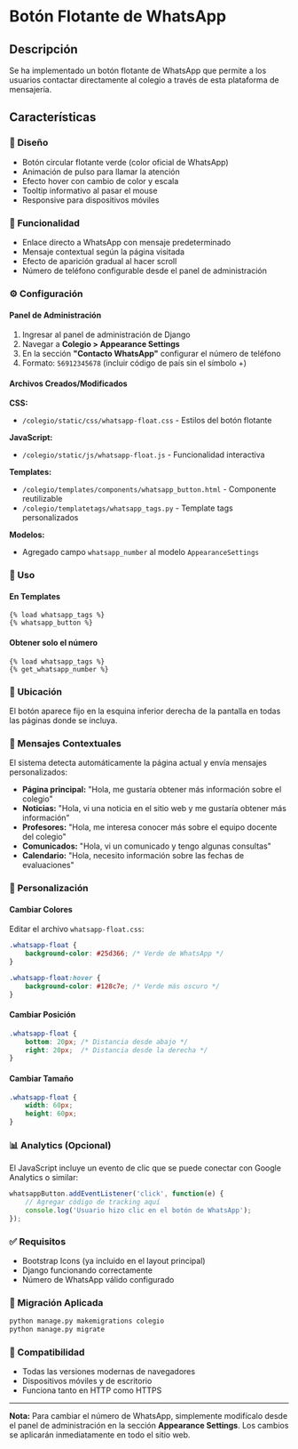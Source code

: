 # Botón Flotante de WhatsApp

## Descripción
Se ha implementado un botón flotante de WhatsApp que permite a los usuarios contactar directamente al colegio a través de esta plataforma de mensajería.

## Características

### 🎨 Diseño
- Botón circular flotante verde (color oficial de WhatsApp)
- Animación de pulso para llamar la atención
- Efecto hover con cambio de color y escala
- Tooltip informativo al pasar el mouse
- Responsive para dispositivos móviles

### 📱 Funcionalidad
- Enlace directo a WhatsApp con mensaje predeterminado
- Mensaje contextual según la página visitada
- Efecto de aparición gradual al hacer scroll
- Número de teléfono configurable desde el panel de administración

### ⚙️ Configuración

#### Panel de Administración
1. Ingresar al panel de administración de Django
2. Navegar a **Colegio > Appearance Settings**
3. En la sección **"Contacto WhatsApp"** configurar el número de teléfono
4. Formato: `56912345678` (incluir código de país sin el símbolo +)

#### Archivos Creados/Modificados

**CSS:**
- `/colegio/static/css/whatsapp-float.css` - Estilos del botón flotante

**JavaScript:**
- `/colegio/static/js/whatsapp-float.js` - Funcionalidad interactiva

**Templates:**
- `/colegio/templates/components/whatsapp_button.html` - Componente reutilizable
- `/colegio/templatetags/whatsapp_tags.py` - Template tags personalizados

**Modelos:**
- Agregado campo `whatsapp_number` al modelo `AppearanceSettings`

### 🚀 Uso

#### En Templates
```django
{% load whatsapp_tags %}
{% whatsapp_button %}
```

#### Obtener solo el número
```django
{% load whatsapp_tags %}
{% get_whatsapp_number %}
```

### 📍 Ubicación
El botón aparece fijo en la esquina inferior derecha de la pantalla en todas las páginas donde se incluya.

### 📝 Mensajes Contextuales
El sistema detecta automáticamente la página actual y envía mensajes personalizados:

- **Página principal:** "Hola, me gustaría obtener más información sobre el colegio"
- **Noticias:** "Hola, vi una noticia en el sitio web y me gustaría obtener más información"
- **Profesores:** "Hola, me interesa conocer más sobre el equipo docente del colegio"
- **Comunicados:** "Hola, vi un comunicado y tengo algunas consultas"
- **Calendario:** "Hola, necesito información sobre las fechas de evaluaciones"

### 🔧 Personalización

#### Cambiar Colores
Editar el archivo `whatsapp-float.css`:
```css
.whatsapp-float {
    background-color: #25d366; /* Verde de WhatsApp */
}

.whatsapp-float:hover {
    background-color: #128c7e; /* Verde más oscuro */
}
```

#### Cambiar Posición
```css
.whatsapp-float {
    bottom: 20px; /* Distancia desde abajo */
    right: 20px;  /* Distancia desde la derecha */
}
```

#### Cambiar Tamaño
```css
.whatsapp-float {
    width: 60px;
    height: 60px;
}
```

### 📊 Analytics (Opcional)
El JavaScript incluye un evento de clic que se puede conectar con Google Analytics o similar:

```javascript
whatsappButton.addEventListener('click', function(e) {
    // Agregar código de tracking aquí
    console.log('Usuario hizo clic en el botón de WhatsApp');
});
```

### ✅ Requisitos
- Bootstrap Icons (ya incluido en el layout principal)
- Django funcionando correctamente
- Número de WhatsApp válido configurado

### 🔄 Migración Aplicada
```bash
python manage.py makemigrations colegio
python manage.py migrate
```

### 🎯 Compatibilidad
- Todas las versiones modernas de navegadores
- Dispositivos móviles y de escritorio
- Funciona tanto en HTTP como HTTPS

---

**Nota:** Para cambiar el número de WhatsApp, simplemente modifícalo desde el panel de administración en la sección **Appearance Settings**. Los cambios se aplicarán inmediatamente en todo el sitio web.
